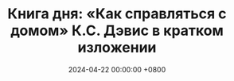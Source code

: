 ---
title: "Книга дня: «Как справляться с домом» К.С. Дэвис в кратком изложении"
description: >-
  Обзор книги Как справляться с домом: упрощайте уборку и жизнь с К.С. Дэвис. Читайте советы для занятых мам!
date: 2024-04-22 00:00:00 +0800
categories: [Мышление, Конспекты-книг]
tags:
  [
    как-справляться-с-домом,
    кс-дэвис,
    саморазвитие,
    уборка,
    управление-временем,
    жизнь-мамы,
    стресс,
    мотивация,
    организация-дома,
    семейная-жизнь,
    забота-о-себе,
    родительство,
    домашний-уют,
    практичные-советы,
    баланс
  ]
image:
alt: Обложка книги Как справляться с домом К.С. Дэвис
fallback:
  -
  -
---